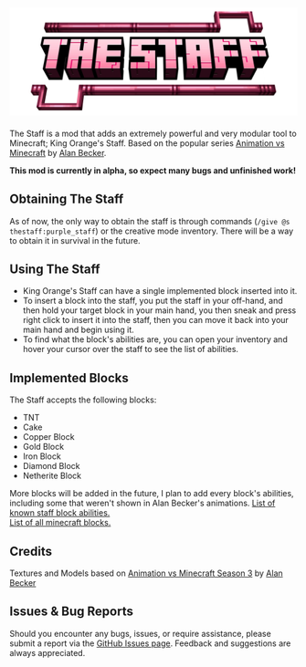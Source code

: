 ![Endernium Logo Large](https://github.com/Skittlq/thestaff/blob/item-rendering-runtime/brand/the%20staff%20logo.png?raw=true)
---
The Staff is a mod that adds an extremely powerful and very modular tool to Minecraft; King Orange's Staff.
Based on the popular series [Animation vs Minecraft](https://youtube.com/playlist?list=PL7z8SQeih5AdUZvp2JUdYW7WKfF9xa7Rh&si=ZhXCR8zkfpgDF98-) by [Alan Becker](https://www.youtube.com/@alanbecker).

**This mod is currently in alpha, so expect many bugs and unfinished work!**
## Obtaining The Staff
As of now, the only way to obtain the staff is through commands (`/give @s thestaff:purple_staff`) or the creative mode inventory. There will be a way to obtain it in survival in the future.
## Using The Staff
- King Orange's Staff can have a single implemented block inserted into it. 
- To insert a block into the staff, you put the staff in your off-hand, and then hold your target block in your main hand, you then sneak and press right click to insert it into the staff, then you can move it back into your main hand and begin using it. 
- To find what the block's abilities are, you can open your inventory and hover your cursor over the staff to see the list of abilities.
## Implemented Blocks
The Staff accepts the following blocks:
- TNT
- Cake
- Copper Block
- Gold Block
- Iron Block
- Diamond Block
- Netherite Block

More blocks will be added in the future, I plan to add every block's abilities, including some that weren't shown in Alan Becker's animations.
[List of known staff block abilities.](https://alanbecker.wiki/wiki/Staffs#Powers__Abilities "https://alanbecker.wiki/wiki/Staffs#Powers__Abilities")  
[List of all minecraft blocks.](https://minecraft.wiki/w/Block#List_of_blocks "https://minecraft.wiki/w/Block#List_of_blocks")
## Credits
Textures and Models based on [Animation vs Minecraft Season 3](https://www.youtube.com/watch?v=VWHTlq5Fcr8) by [Alan Becker](https://www.youtube.com/@alanbecker)
## Issues & Bug Reports
Should you encounter any bugs, issues, or require assistance, please submit a report via the [GitHub Issues page](https://github.com/Skittlq/thestaff/issues). Feedback and suggestions are always appreciated.
